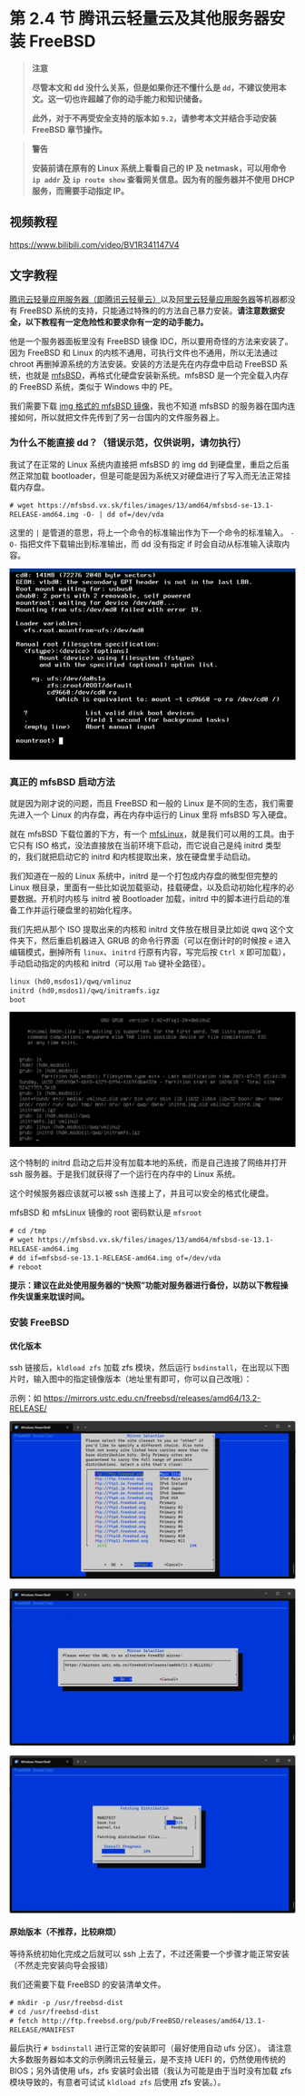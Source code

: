 # 第 2.4 节 腾讯云轻量云及其他服务器安装 FreeBSD

> **注意**
>
> **尽管本文和 dd 没什么关系，但是如果你还不懂什么是 `dd`，不建议使用本文。这一切也许超越了你的动手能力和知识储备。**
>
> **此外，对于不再受安全支持的版本如 `9.2`，请参考本文并结合手动安装 FreeBSD 章节操作。**

>**警告**
>
>**安装前请在原有的 Linux 系统上看看自己的 IP 及 netmask，可以用命令 `ip addr` 及 `ip route show` 查看网关信息。因为有的服务器并不使用 DHCP 服务，而需要手动指定 IP。**
## 视频教程

<https://www.bilibili.com/video/BV1R341147V4>

## 文字教程

[腾讯云轻量应用服务器（即腾讯云轻量云）](https://cloud.tencent.com/product/lighthouse)以及[阿里云轻量应用服务器](https://www.aliyun.com/product/swas)等机器都没有 FreeBSD 系统的支持，只能通过特殊的的方法自己暴力安装。**请注意数据安全，以下教程有一定危险性和要求你有一定的动手能力。**

他是一个服务器面板里没有 FreeBSD 镜像 IDC，所以要用奇怪的方法来安装了。因为 FreeBSD 和 Linux 的内核不通用，可执行文件也不通用，所以无法通过 chroot 再删掉源系统的方法安装。安装的方法是先在内存盘中启动 FreeBSD 系统，也就是 [mfsBSD](https://mfsbsd.vx.sk)，再格式化硬盘安装新系统。mfsBSD 是一个完全载入内存的 FreeBSD 系统，类似于 Windows 中的 PE。

我们需要下载 [img 格式的 mfsBSD 镜像](https://mfsbsd.vx.sk/files/images/13/amd64/mfsbsd-se-13.1-RELEASE-amd64.img)，我也不知道 mfsBSD 的服务器在国内连接如何，所以就把文件先传到了另一台国内的文件服务器上。

### 为什么不能直接 dd？（错误示范，仅供说明，请勿执行）

我试了在正常的 Linux 系统内直接把 mfsBSD 的 img dd 到硬盘里，重启之后虽然正常加载 bootloader，但是可能是因为系统又对硬盘进行了写入而无法正常挂载内存盘。

```
# wget https://mfsbsd.vx.sk/files/images/13/amd64/mfsbsd-se-13.1-RELEASE-amd64.img -O- | dd of=/dev/vda
```

这里的 `|` 是管道的意思，将上一个命令的标准输出作为下一个命令的标准输入。 `-O-` 指把文件下载输出到标准输出，而 dd 没有指定 if 时会自动从标准输入读取内容。

![](../.gitbook/assets/1.png)

### 真正的 mfsBSD 启动方法

就是因为刚才说的问题，而且 FreeBSD 和一般的 Linux 是不同的生态，我们需要先进入一个 Linux 的内存盘，再在内存中运行的 Linux 里将 mfsBSD 写入硬盘。

就在 mfsBSD 下载位置的下方，有一个 [mfsLinux](https://mfsbsd.vx.sk/files/iso/mfslinux/mfslinux-0.1.9-dd4a135.iso)，就是我们可以用的工具。由于它只有 ISO 格式，没法直接放在当前环境下启动，而它说自己是纯 initrd 类型的，我们就把启动它的 initrd 和内核提取出来，放在硬盘里手动启动。

我们知道在一般的 Linux 系统中，initrd 是一个打包成内存盘的微型但完整的 Linux 根目录，里面有一些比如说加载驱动，挂载硬盘，以及启动初始化程序的必要数据。开机时内核与 initrd 被 Bootloader 加载，initrd 中的脚本进行启动的准备工作并运行硬盘里的初始化程序。

我们先把从那个 ISO 提取出来的内核和 initrd 文件放在根目录比如说 qwq 这个文件夹下，然后重启机器进入 GRUB 的命令行界面（可以在倒计时的时候按 `e` 进入编辑模式，删掉所有 `linux`、`initrd` 行原有内容，写完后按 `Ctrl X` 即可加载），手动启动指定的内核和 initrd（可以用 `Tab` 键补全路径）。

```
linux (hd0,msdos1)/qwq/vmlinuz
initrd (hd0,msdos1)/qwq/initramfs.igz
boot
```

![](../.gitbook/assets/2.png)

这个特制的 initrd 启动之后并没有加载本地的系统，而是自己连接了网络并打开 ssh 服务器。于是我们就获得了一个运行在内存中的 Linux 系统。

这个时候服务器应该就可以被 ssh 连接上了，并且可以安全的格式化硬盘。

mfsBSD 和 mfsLinux 镜像的 root 密码默认是 `mfsroot`

```
# cd /tmp
# wget https://mfsbsd.vx.sk/files/images/13/amd64/mfsbsd-se-13.1-RELEASE-amd64.img
# dd if=mfsbsd-se-13.1-RELEASE-amd64.img of=/dev/vda
# reboot
```

**提示：建议在此处使用服务器的“快照”功能对服务器进行备份，以防以下教程操作失误重来耽误时间。**

### 安装 FreeBSD


#### 优化版本

ssh 链接后，`kldload zfs` 加载 zfs 模块，然后运行 `bsdinstall`，在出现以下图片时，输入图中的指定镜像版本（地址里有即可，你可以自己改哦）：

示例：如 <https://mirrors.ustc.edu.cn/freebsd/releases/amd64/13.2-RELEASE/>

![腾讯云轻量云及其他服务器安装 FreeBSD](../.gitbook/assets/installBSD1.png)

![腾讯云轻量云及其他服务器安装 FreeBSD](../.gitbook/assets/installBSD2.png)

![腾讯云轻量云及其他服务器安装 FreeBSD](../.gitbook/assets/installBSD3.png)

#### 原始版本（不推荐，比较麻烦）

等待系统初始化完成之后就可以 ssh 上去了，不过还需要一个步骤才能正常安装（不然走完安装向导会报错）

我们还需要下载 FreeBSD 的安装清单文件。

```
# mkdir -p /usr/freebsd-dist
# cd /usr/freebsd-dist
# fetch http://ftp.freebsd.org/pub/FreeBSD/releases/amd64/13.1-RELEASE/MANIFEST
```

最后执行 `# bsdinstall` 进行正常的安装即可（最好使用自动 ufs 分区）。 请注意大多数服务器如本文的示例腾讯云轻量云，是不支持 UEFI 的，仍然使用传统的 BIOS；另外请使用 ufs，zfs 安装时会出错（我认为可能是由于当时没有加载 zfs 模块导致的，有意者可试试 `kldload zfs` 后使用 zfs 安装。）。
